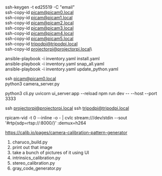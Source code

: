 ssh-keygen -t ed25519 -C "email"\
ssh-copy-id picam@picam0.local\
ssh-copy-id picam@picam1.local\
ssh-copy-id picam@picam2.local\
ssh-copy-id picam@picam3.local\
ssh-copy-id picam@picam4.local\
ssh-copy-id picam@picam5.local\
ssh-copy-id tripodpi@tripodpi.local\
ssh-copy-id projectorpi@projectorpi.local\

ansible-playbook -i inventory.yaml install.yaml\
ansible-playbook -i inventory.yaml snap_all.yaml\
ansible-playbook -i inventory.yaml update_python.yaml

ssh picam@picam0.local\
python3 camera_server.py

python3 cli.py
uvicorn ui_server:app --reload
npm run dev -- --host --port 3333

ssh projectorpi@projectorpi.local
ssh tripodpi@tripodpi.local

rpicam-vid -t 0 --inline -o - | cvlc stream:///dev/stdin --sout '#rtp{sdp=rtsp://:8000/}' :demux=h264

https://calib.io/pages/camera-calibration-pattern-generator

1. charuco_build.py
2. print out that image
3. take a bunch of pictures of it using UI
4. intrinsics_calibration.py
5. stereo_calibration.py
6. gray_code_generator.py